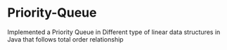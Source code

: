 # Priority-Queue
Implemented a Priority Queue in Different type of linear data structures in Java that follows total order relationship 
